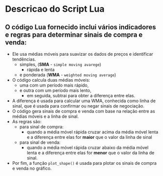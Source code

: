 # Descricao do Script Lua

## O código Lua fornecido inclui vários indicadores e regras para determinar sinais de compra e venda:

- Ele usa médias móveis para suavizar os dados de preços e identificar tendências.
  - simples, (**SMA** - `simple moving avarege`)
    - rápida e lenta
  - e ponderada (**WMA** - `weighted moving average`)
- O código calcula duas médias móveis:
  - uma com um período mais rápido,
  - e outra com um período mais lento,
    - em seguida, subtrai para obter a diferença entre elas.
- A diferença é usada para calcular uma WMA, conhecida como linha de sinal, que é usada para confirmar ou negar sinais de negociação.
- O código gera sinais de compra e venda com base na relação entre as médias móveis e a linha de sinal.
- As regras são:
  - para sinal de compra:
    - quando a média móvel rápida cruzar acima da média móvel lenta e a diferença entre elas for **maior** que o valor da linha de sinal
  - para sinal de venda:
    - quando a média móvel rápida cruzar abaixo da média móvel lenta e a diferença entre elas for **menor** que o valor da linha de sinal.
- Por fim, a função `plot_shape()` é usada para plotar os sinais de compra e venda no gráfico.
